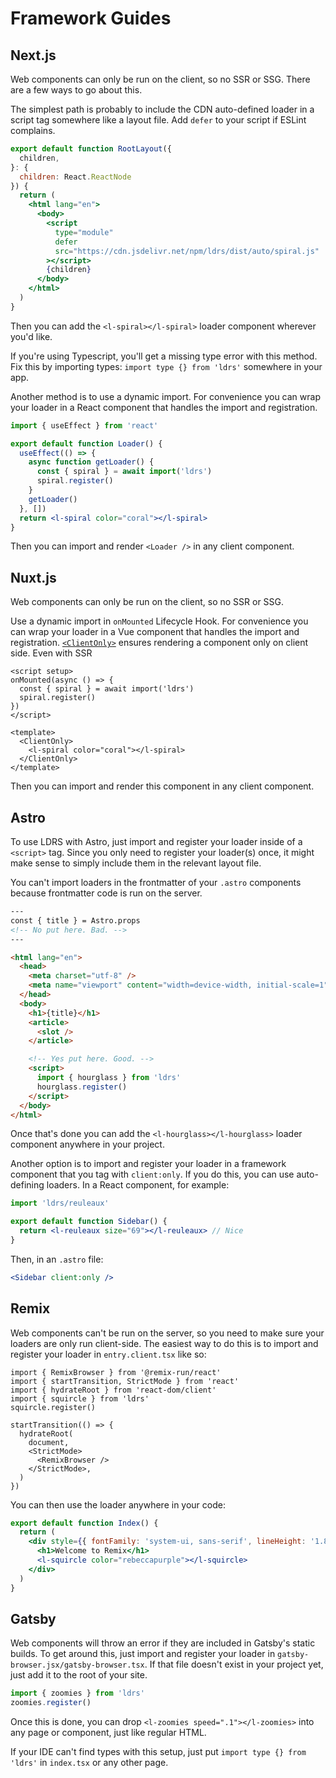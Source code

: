 # Framework Guides

## Next.js

Web components can only be run on the client, so no SSR or SSG. There are a few ways to go about this.

The simplest path is probably to include the CDN auto-defined loader in a script tag somewhere like a layout file. Add `defer` to your script if ESLint complains.

```jsx #8-12
export default function RootLayout({
  children,
}: {
  children: React.ReactNode
}) {
  return (
    <html lang="en">
      <body>
        <script
          type="module"
          defer
          src="https://cdn.jsdelivr.net/npm/ldrs/dist/auto/spiral.js"
        ></script>
        {children}
      </body>
    </html>
  )
}
```

Then you can add the `<l-spiral></l-spiral>` loader component wherever you'd like.

If you're using Typescript, you'll get a missing type error with this method. Fix this by importing types: `import type {} from 'ldrs'` somewhere in your app.

Another method is to use a dynamic import. For convenience you can wrap your loader in a React component that handles the import and registration.

```jsx
import { useEffect } from 'react'

export default function Loader() {
  useEffect(() => {
    async function getLoader() {
      const { spiral } = await import('ldrs')
      spiral.register()
    }
    getLoader()
  }, [])
  return <l-spiral color="coral"></l-spiral>
}
```

Then you can import and render `<Loader />` in any client component.


## Nuxt.js

Web components can only be run on the client, so no SSR or SSG.

Use a dynamic import in `onMounted` Lifecycle Hook.
For convenience you can wrap your loader in a Vue component that handles the import and registration.
[`<ClientOnly>`](https://nuxt.com/docs/api/components/client-only) ensures rendering a component only on client side. Even with SSR

```vue
<script setup>
onMounted(async () => {
  const { spiral } = await import('ldrs')
  spiral.register()
})
</script>

<template>
  <ClientOnly>
    <l-spiral color="coral"></l-spiral>
  </ClientOnly>
</template>
```

Then you can import and render this component in any client component.

## Astro

To use LDRS with Astro, just import and register your loader inside of a `<script>` tag. Since you only need to register your loader(s) once, it might make sense to simply include them in the relevant layout file.

You can't import loaders in the frontmatter of your `.astro` components because frontmatter code is run on the server.

```html #3,17-21
---
const { title } = Astro.props
<!-- No put here. Bad. -->
---

<html lang="en">
  <head>
    <meta charset="utf-8" />
    <meta name="viewport" content="width=device-width, initial-scale=1" />
  </head>
  <body>
    <h1>{title}</h1>
    <article>
      <slot />
    </article>

    <!-- Yes put here. Good. -->
    <script>
      import { hourglass } from 'ldrs'
      hourglass.register()
    </script>
  </body>
</html>
```

Once that's done you can add the `<l-hourglass></l-hourglass>` loader component anywhere in your project.

Another option is to import and register your loader in a framework component that you tag with `client:only`. If you do this, you can use auto-defining loaders. In a React component, for example:

```jsx
import 'ldrs/reuleaux'

export default function Sidebar() {
  return <l-reuleaux size="69"></l-reuleaux> // Nice
}
```

Then, in an `.astro` file:

```jsx
<Sidebar client:only />
```

## Remix

Web components can't be run on the server, so you need to make sure your loaders are only run client-side. The easiest way to do this is to import and register your loader in `entry.client.tsx` like so:

```tsx #4-5
import { RemixBrowser } from '@remix-run/react'
import { startTransition, StrictMode } from 'react'
import { hydrateRoot } from 'react-dom/client'
import { squircle } from 'ldrs'
squircle.register()

startTransition(() => {
  hydrateRoot(
    document,
    <StrictMode>
      <RemixBrowser />
    </StrictMode>,
  )
})
```

You can then use the loader anywhere in your code:

```jsx #5
export default function Index() {
  return (
    <div style={{ fontFamily: 'system-ui, sans-serif', lineHeight: '1.8' }}>
      <h1>Welcome to Remix</h1>
      <l-squircle color="rebeccapurple"></l-squircle>
    </div>
  )
}
```

## Gatsby

Web components will throw an error if they are included in Gatsby's static builds. To get around this, just import and register your loader in `gatsby-browser.jsx/gatsby-browser.tsx`. If that file doesn't exist in your project yet, just add it to the root of your site.

```jsx
import { zoomies } from 'ldrs'
zoomies.register()
```

Once this is done, you can drop `<l-zoomies speed=".1"></l-zoomies>` into any page or component, just like regular HTML.

If your IDE can't find types with this setup, just put `import type {} from 'ldrs'` in `index.tsx` or any other page.
